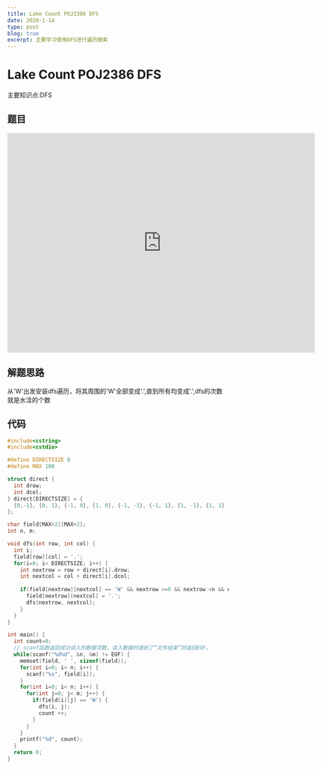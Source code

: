 ```yaml
---
title: Lake Count POJ2386 DFS
date: 2020-1-14
type: post
blog: true
excerpt: 主要学习使用DFS进行遍历搜索
---
```


# Lake Count POJ2386 DFS

主要知识点:DFS

## 题目

<iframe src="http://poj.org/problem?id=2386" width="700px" height="500px" frameborder="0" scrolling="no"></iframe>

## 解题思路

从'W'出发安装dfs遍历，将其周围的'W'全部变成'.',直到所有均变成'.',dfs的次数就是水洼的个数

## 代码

```cpp
#include<cstring>
#include<cstdio>

#define DIRECTSIZE 8
#define MAX 100

struct direct {
  int drow;
  int dcol;
} direct[DIRECTSIZE] = {
  {0,-1}, {0, 1}, {-1, 0}, {1, 0}, {-1, -1}, {-1, 1}, {1, -1}, {1, 1}
};

char field[MAX+2][MAX+2];
int n, m;

void dfs(int row, int col) {
  int i;
  field[row][col] = '.';
  for(i=0; i< DIRECTSIZE; i++) {
    int nextrow = row + direct[i].drow;
    int nextcol = col + direct[i].dcol;
 
    if(field[nextrow][nextcol] == 'W' && nextrow >=0 && nextrow <n && nextcol >=0 && nextcol < m) {
      field[nextrow][nextcol] = '.';
      dfs(nextrow, nextcol);
    }
  }
}

int main() {
  int count=0;
  // scanf函数返回成功读入的数据项数，读入数据时遇到了“文件结束”则返回EOF。
  while(scanf("%d%d", &n, &m) != EOF) {
    memset(field, ' ', sizeof(field));
    for(int i=0; i< n; i++) {
      scanf("%s", field[i]);
    }
    for(int i=0; i< n; i++) {
      for(int j=0; j< m; j++) {
        if(field[i][j] == 'W') {
          dfs(i, j);
          count ++;
        }
      }
    }
    printf("%d", count);
  }
  return 0;
}
```